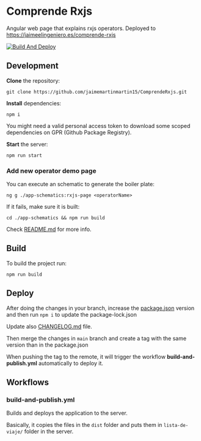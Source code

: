 # Comprende Rxjs

Angular web page that explains rxjs operators. Deployed to <https://jaimeelingeniero.es/comprende-rxjs>

[![Build And Deploy](https://github.com/jaimemartinmartin15/ComprendeRxjs/actions/workflows/build-and-publish.yml/badge.svg)](https://github.com/jaimemartinmartin15/ComprendeRxjs/actions/workflows/build-and-publish.yml)

## Development

**Clone** the repository:

```text
git clone https://github.com/jaimemartinmartin15/ComprendeRxjs.git
```

**Install** dependencies:

```text
npm i
```

You might need a valid personal access token to download some scoped dependencies on GPR (Github Package Registry).

**Start** the server:

```text
npm run start
```

### Add new operator demo page

You can execute an schematic to generate the boiler plate:

```text
ng g ./app-schematics:rxjs-page <operatorName>
```

If it fails, make sure it is built:

```text
cd ./app-schematics && npm run build
```

Check [README.md](./app-schematics/README.md) for more info.

## Build

To build the project run:

```text
npm run build
```

## Deploy

After doing the changes in your branch, increase the [package.json](./package.json) version and then run `npm i` to update the package-lock.json

Update also [CHANGELOG.md](./CHANGELOG.md) file.

Then merge the changes in `main` branch and create a tag with the same version than in the package.json

When pushing the tag to the remote, it will trigger the workflow **build-and-publish.yml** automatically to deploy it.

## Workflows

### build-and-publish.yml

Builds and deploys the application to the server.

Basically, it copies the files in the `dist` folder and puts them in `lista-de-viaje/` folder in the server.
